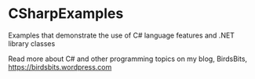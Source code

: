 # CSharpExamples
Examples that demonstrate the use of C# language features and .NET library classes

Read more about C# and other programming topics on my blog, BirdsBits, https://birdsbits.wordpress.com
